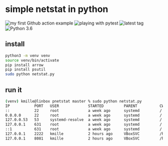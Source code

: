 # simple netstat in python

![my first Github action example](https://github.com/kmille/netstat-python/workflows/First%20example/badge.svg) ![playing with pytest](https://github.com/kmille/netstat-python/workflows/Run%20python%20tests/badge.svg) ![latest tag](https://img.shields.io/github/v/tag/kmille/netstat-python?sort=semver) ![Python 3.6](https://img.shields.io/badge/python-3.6-blue.svg)

## install

```bash
python3 -m venv venv
source venv/bin/activate
pip install arrow
pip install psutil
sudo python netstat.py
```

## run it

```bash
(venv) kmille@linbox pnetstat master % sudo python netstat.py
IP           PORT   USER             STARTED         PARENT          CWD                            CMDLINE
::           22     root             a week ago      systemd         /                              sshd: /usr/bin/sshd -D [listener] 0 of 10-100 startups
0.0.0.0      22     root             a week ago      systemd         /                              sshd: /usr/bin/sshd -D [listener] 0 of 10-100 startups
127.0.0.53   53     systemd-resolve  a week ago      systemd         /                              /usr/lib/systemd/systemd-resolved
127.0.0.1    631    root             a week ago      systemd         /                              /usr/bin/cupsd -l
::1          631    root             a week ago      systemd         /                              /usr/bin/cupsd -l
127.0.0.1    2222   kmille           2 hours ago     VBoxSVC         /home/kmille/.config/i3        /usr/lib/virtualbox/VirtualBoxVM --comment hackthebox --startvm cf13e0dd-103c-426f-9d58-d6fee9bb8a49 --no-startvm-errormsgbox
127.0.0.1    8081   kmille           2 hours ago     VBoxSVC         /home/kmille/.config/i3        /usr/lib/virtualbox/VirtualBoxVM --comment hackthebox --startvm cf13e0dd-103c-426f-9d58-d6fee9bb8a49 --no-startvm-errormsgbox

```

